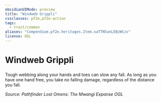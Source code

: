```yaml
---
obsidianUIMode: preview
title: "Windweb Grippli"
cssclasses: pf2e,pf2e-action
tags:
  - trait/common
aliases: "Compendium.pf2e.heritages.Item.xaTTN5anLEBzWCzv"
license: OGL
---
```

# Windweb Grippli

### 






Tough webbing along your hands and toes can slow any fall. As long as you have one hand free, you take no falling damage, regardless of the distance you fall.

*Source: Pathfinder Lost Omens: The Mwangi Expanse*
*OGL*
